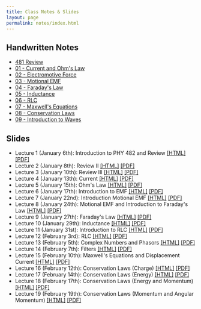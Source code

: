 ```yaml
---
title: Class Notes & Slides
layout: page
permalink: notes/index.html
---
```


## Handwritten Notes

* [481 Review](http://dannycaballero.info/phy481msu_f2019/notes/index.html)
* [01 - Current and Ohm's Law](./handwritten/01-Current_and_Ohms_Law.pdf)
* [02 - Electromotive Force](./handwritten/02-EMF.pdf)
* [03 - Motional EMF](./handwritten/03-Motional_EMF.pdf)
* [04 - Faraday's Law](./handwritten/04-Faradays_Law.pdf)
* [05 - Inductance](./handwritten/05-Inductance.pdf)
* [06 - RLC](./handwritten/06-RLC.pdf)
* [07 - Maxwell's Equations](./handwritten/07-Maxwell_Equations.pdf)
* [08 - Conservation Laws](./handwritten/08-Conservation_Laws.pdf)
* [09 - Introduction to Waves](./handwritten/09-Introduction_to_waves.pdf)


## Slides

* Lecture 1 (January 6th): Introduction to PHY 482 and Review [[HTML]](./01-slides.html) [[PDF]](./01-slides.pdf)
* Lecture 2 (January 8th): Review II [[HTML]](./02-slides.html) [[PDF]](./02-slides.pdf)
* Lecture 3 (January 10th): Review III [[HTML]](./03-slides.html) [[PDF]](./03-slides.pdf)
* Lecture 4 (January 13th): Current [[HTML]](./04-slides.html) [[PDF]](./04-slides.pdf)
* Lecture 5 (January 15th): Ohm's Law [[HTML]](./05-slides.html) [[PDF]](./05-slides.pdf)
* Lecture 6 (January 17th): Introduction to EMF [[HTML]](./06-slides.html) [[PDF]](./06-slides.pdf)
* Lecture 7 (January 22nd): Introduction Motional EMF [[HTML]](./07-slides.html) [[PDF]](./07-slides.pdf)
* Lecture 8 (January 24th): Motional EMF and Introduction to Faraday's Law [[HTML]](./08-slides.html) [[PDF]](./08-slides.pdf)
* Lecture 9 (January 27th): Faraday's Law [[HTML]](./09-slides.html) [[PDF]](./09-slides.pdf)
* Lecture 10 (January 29th): Inductance [[HTML]](./10-slides.html) [[PDF]](./10-slides.pdf)
* Lecture 11 (January 31st): Introduction to RLC [[HTML]](./11-slides.html) [[PDF]](./11-slides.pdf)
* Lecture 12 (February 3rd): RLC [[HTML]](./12-slides.html) [[PDF]](./12-slides.pdf)
* Lecture 13 (February 5th): Complex Numbers and Phasors [[HTML]](./13-slides.html) [[PDF]](./13-slides.pdf)
* Lecture 14 (February 7th): Filters [[HTML]](./14-slides.html) [[PDF]](./14-slides.pdf)
* Lecture 15 (February 10th): Maxwell's Equations and Displacement Current [[HTML]](./15-slides.html) [[PDF]](./15-slides.pdf)
* Lecture 16 (February 12th): Conservation Laws (Charge) [[HTML]](./16-slides.html) [[PDF]](./16-slides.pdf)
* Lecture 17 (February 14th): Conservation Laws (Energy) [[HTML]](./17-slides.html) [[PDF]](./17-slides.pdf)
* Lecture 18 (February 17th): Conservation Laws (Energy and Momentum) [[HTML]](./18-slides.html) [[PDF]](./18-slides.pdf)
* Lecture 19 (February 19th): Conservation Laws (Momentum and Angular Momentum) [[HTML]](./19-slides.html) [[PDF]](./19-slides.pdf)
